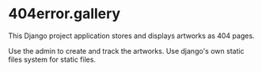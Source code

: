 # 404error.gallery

This Django project application stores and displays artworks as 404 pages.

Use the admin to create and track the artworks. Use django's own static files system for static files.

